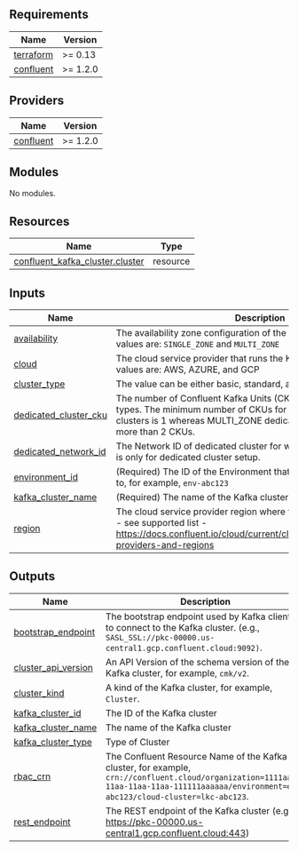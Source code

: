 <!-- BEGIN_TF_DOCS -->
## Requirements

| Name | Version |
|------|---------|
| <a name="requirement_terraform"></a> [terraform](#requirement\_terraform) | >= 0.13 |
| <a name="requirement_confluent"></a> [confluent](#requirement\_confluent) | >= 1.2.0 |

## Providers

| Name | Version |
|------|---------|
| <a name="provider_confluent"></a> [confluent](#provider\_confluent) | >= 1.2.0 |

## Modules

No modules.

## Resources

| Name | Type |
|------|------|
| [confluent_kafka_cluster.cluster](https://registry.terraform.io/providers/confluentinc/confluent/latest/docs/resources/kafka_cluster) | resource |

## Inputs

| Name | Description | Type | Default | Required |
|------|-------------|------|---------|:--------:|
| <a name="input_availability"></a> [availability](#input\_availability) | The availability zone configuration of the Kafka cluster. Accepted values are: `SINGLE_ZONE` and `MULTI_ZONE` | `string` | `"SINGLE_ZONE"` | no |
| <a name="input_cloud"></a> [cloud](#input\_cloud) | The cloud service provider that runs the Kafka cluster. Accepted values are: AWS, AZURE, and GCP | `string` | `"GCP"` | no |
| <a name="input_cluster_type"></a> [cluster\_type](#input\_cluster\_type) | The value can be either basic, standard, and dedicated. | `string` | `"basic"` | no |
| <a name="input_dedicated_cluster_cku"></a> [dedicated\_cluster\_cku](#input\_dedicated\_cluster\_cku) | The number of Confluent Kafka Units (CKUs) for Dedicated cluster types. The minimum number of CKUs for SINGLE\_ZONE dedicated clusters is 1 whereas MULTI\_ZONE dedicated clusters must have more than 2 CKUs. | `number` | `1` | no |
| <a name="input_dedicated_network_id"></a> [dedicated\_network\_id](#input\_dedicated\_network\_id) | The Network ID of dedicated cluster for which kafka belongs to. This is only for dedicated cluster setup. | `string` | `null` | no |
| <a name="input_environment_id"></a> [environment\_id](#input\_environment\_id) | (Required) The ID of the Environment that the Kafka cluster belongs to, for example, `env-abc123` | `string` | n/a | yes |
| <a name="input_kafka_cluster_name"></a> [kafka\_cluster\_name](#input\_kafka\_cluster\_name) | (Required) The name of the Kafka cluster. | `string` | n/a | yes |
| <a name="input_region"></a> [region](#input\_region) | The cloud service provider region where the Kafka cluster is running - see supported list - https://docs.confluent.io/cloud/current/clusters/regions.html#cloud-providers-and-regions | `string` | `"asia-southeast2"` | no |

## Outputs

| Name | Description |
|------|-------------|
| <a name="output_bootstrap_endpoint"></a> [bootstrap\_endpoint](#output\_bootstrap\_endpoint) | The bootstrap endpoint used by Kafka clients to connect to the Kafka cluster. (e.g., `SASL_SSL://pkc-00000.us-central1.gcp.confluent.cloud:9092)`. |
| <a name="output_cluster_api_version"></a> [cluster\_api\_version](#output\_cluster\_api\_version) | An API Version of the schema version of the Kafka cluster, for example, `cmk/v2`. |
| <a name="output_cluster_kind"></a> [cluster\_kind](#output\_cluster\_kind) | A kind of the Kafka cluster, for example, `Cluster`. |
| <a name="output_kafka_cluster_id"></a> [kafka\_cluster\_id](#output\_kafka\_cluster\_id) | The ID of the Kafka cluster |
| <a name="output_kafka_cluster_name"></a> [kafka\_cluster\_name](#output\_kafka\_cluster\_name) | The name of the Kafka cluster |
| <a name="output_kafka_cluster_type"></a> [kafka\_cluster\_type](#output\_kafka\_cluster\_type) | Type of Cluster |
| <a name="output_rbac_crn"></a> [rbac\_crn](#output\_rbac\_crn) | The Confluent Resource Name of the Kafka cluster, for example, `crn://confluent.cloud/organization=1111aaaa-11aa-11aa-11aa-111111aaaaaa/environment=env-abc123/cloud-cluster=lkc-abc123`. |
| <a name="output_rest_endpoint"></a> [rest\_endpoint](#output\_rest\_endpoint) | The REST endpoint of the Kafka cluster (e.g., https://pkc-00000.us-central1.gcp.confluent.cloud:443) |
<!-- END_TF_DOCS -->
